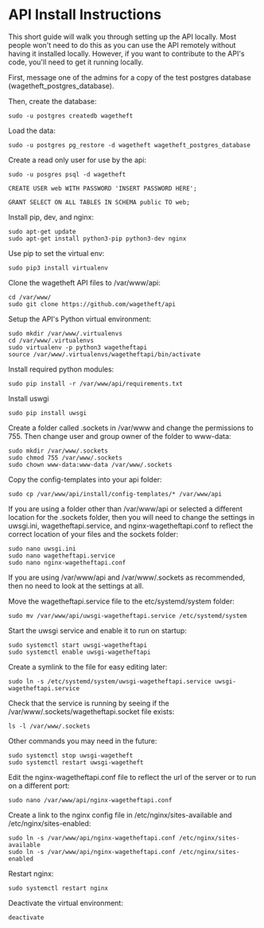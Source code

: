 # API Install Instructions

This short guide will walk you through setting up the API locally. Most people won't need to do this as you can use the API remotely without having it installed locally. However, if you want to contribute to the API's code, you'll need to get it running locally.

First, message one of the admins for a copy of the test postgres database (wagetheft_postgres_database).

Then, create the database:

```sudo -u postgres createdb wagetheft```

Load the data:

```sudo -u postgres pg_restore -d wagetheft wagetheft_postgres_database```

Create a read only user for use by the api:

```
sudo -u posgres psql -d wagetheft

CREATE USER web WITH PASSWORD 'INSERT PASSWORD HERE';

GRANT SELECT ON ALL TABLES IN SCHEMA public TO web;
```

Install pip, dev, and nginx:

```
sudo apt-get update
sudo apt-get install python3-pip python3-dev nginx
```

Use pip to set the virtual env:

```sudo pip3 install virtualenv```


Clone the wagetheft API files to /var/www/api:

```
cd /var/www/
sudo git clone https://github.com/wagetheft/api
```


Setup the API's Python virtual environment:

```
sudo mkdir /var/www/.virtualenvs
cd /var/www/.virtualenvs
sudo virtualenv -p python3 wagetheftapi
source /var/www/.virtualenvs/wagetheftapi/bin/activate
```


Install required python modules:

```sudo pip install -r /var/www/api/requirements.txt```


Install uswgi

```sudo pip install uwsgi```

Create a folder called .sockets in /var/www and change the permissions to 755. Then change user and group owner of the folder to www-data:

```
sudo mkdir /var/www/.sockets
sudo chmod 755 /var/www/.sockets
sudo chown www-data:www-data /var/www/.sockets
```


Copy the config-templates into your api folder:

```sudo cp /var/www/api/install/config-templates/* /var/www/api```


If you are using a folder other than /var/www/api or selected a different location for the .sockets folder,  then you will need to change the settings in uwsgi.ini, wagetheftapi.service, and nginx-wagetheftapi.conf to reflect the correct location of your files and the sockets folder:

```
sudo nano uwsgi.ini
sudo nano wagetheftapi.service
sudo nano nginx-wagetheftapi.conf
```

If you are using /var/www/api and /var/www/.sockets as recommended, then no need to look at the settings at all.

Move the wagetheftapi.service file to the etc/systemd/system folder:

```sudo mv /var/www/api/uwsgi-wagetheftapi.service /etc/systemd/system```


Start the uwsgi service and enable it to run on startup:

```
sudo systemctl start uwsgi-wagetheftapi
sudo systemctl enable uwsgi-wagetheftapi
```


Create a symlink to the file for easy editing later:

```sudo ln -s /etc/systemd/system/uwsgi-wagetheftapi.service uwsgi-wagetheftapi.service```


Check that the service is running by seeing if the /var/www/.sockets/wagetheftapi.socket file exists:

```ls -l /var/www/.sockets```


Other commands you may need in the future:

```
sudo systemctl stop uwsgi-wagetheft
sudo systemctl restart uwsgi-wagetheft
```


Edit the nginx-wagetheftapi.conf file to reflect the url of the server or to run on a different port:

```sudo nano /var/www/api/nginx-wagetheftapi.conf```

Create a link to the nginx config file in /etc/nginx/sites-available and /etc/nginx/sites-enabled:

```
sudo ln -s /var/www/api/nginx-wagetheftapi.conf /etc/nginx/sites-available
sudo ln -s /var/www/api/nginx-wagetheftapi.conf /etc/nginx/sites-enabled
```


Restart nginx:

```sudo systemctl restart nginx```


Deactivate the virtual environment:

```deactivate```

